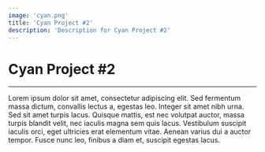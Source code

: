 ```yaml
---
image: 'cyan.png'
title: 'Cyan Project #2'
description: 'Description for Cyan Project #2'
---
```

# Cyan Project #2

---

Lorem ipsum dolor sit amet, consectetur adipiscing elit. Sed fermentum massa dictum, convallis lectus a, egestas leo. Integer sit amet nibh urna. Sed sit amet turpis lacus. Quisque mattis, est nec volutpat auctor, massa turpis blandit velit, nec iaculis magna sem quis lacus. Vestibulum suscipit iaculis orci, eget ultricies erat elementum vitae. Aenean varius dui a auctor tempor. Fusce nunc leo, finibus a diam et, suscipit egestas lacus.